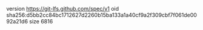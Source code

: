 version https://git-lfs.github.com/spec/v1
oid sha256:d5bb2cc84bc1712627d2260b15ba133a1a40cf9a2f309cbf7f061de0092a21d6
size 6816
